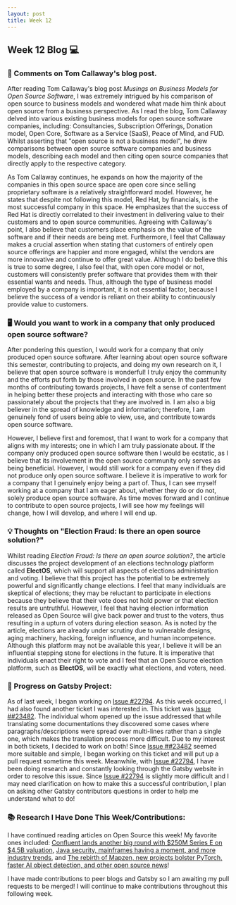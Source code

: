 ```yaml
---
layout: post
title: Week 12
---
```


<h2>Week 12 Blog 💻</h2>

<h3>💭 Comments on Tom Callaway's blog post. </h3>

After reading Tom Callaway's blog post _Musings on Business Models for Open Source Software_, I was extremely intrigued by his comparison of open source to business models and wondered what made him think about open source from a business perspective. As I read the blog, Tom Callaway delved into various existing business models for open source software companies, including: Consultancies, Subscription Offerings, Donation model, Open Core, Software as a Service (SaaS), Peace of Mind, and FUD. Whilst asserting that "open source is not a business model", he drew comparisons between open source software companies and business models, describing each model and then citing open source companies that directly apply to the respective category.
<p>As Tom Callaway continues, he expands on how the majority of the companies in this open source space are open core since selling proprietary software is a relatively straightforward model. However, he states that despite not following this model, Red Hat, by financials, is the most successful company in this space. He emphasizes that the success of Red Hat is directly correlated to their investment in delivering value to their customers and to open source communities. Agreeing with Callaway's point, I also believe that customers place emphasis on the value of the software and if their needs are being met. Furthermore, I feel that Callaway makes a crucial assertion when stating that customers of entirely open source offerings are happier and more engaged, whilst the vendors are more innovative and continue to offer great value. Although I do believe this is true to some degree, I also feel that, with open core model or not, customers will consistently prefer software that provides them with their essential wants and needs. Thus, although the type of business model employed by a company is important, it is not essential factor, because I believe the success of a vendor is reliant on their ability to continuously provide value to customers.</p>


<h3>🖥️ Would you want to work in a company that only produced open source software? </h3>

<p>After pondering this question, I would work for a company that only produced open source software. After learning about open source software this semester, contributing to projects, and doing my own research on it, I believe that open source software is wonderful! I truly enjoy the community and the efforts put forth by those involved in open source. In the past few months of contributing towards projects, I have felt a sense of contentment in helping better these projects and interacting with those who care so passionately about the projects that they are involved in. I am also a big believer in the spread of knowledge and information; therefore, I am genuinely fond of users being able to view, use, and contribute towards open source software.</p>
However, I believe first and foremost, that I want to work for a company that aligns with my interests; one in which I am truly passionate about. If the company only produced open source software then I would be ecstatic, as I believe that its involvement in the open source community only serves as being beneficial. However, I would still work for a company even if they did not produce only open source software. I believe it is imperative to work for a company that I genuinely enjoy being a part of. Thus, I can see myself working at a company that I am eager about, whether they do or do not, solely produce open source software. As time moves forward and I continue to contribute to open source projects, I will see how my feelings will change, how I will develop, and where I will end up.

<h3>💡 Thoughts on "Election Fraud: Is there an open source solution?"</h3>

Whilst reading _Election Fraud: Is there an open source solution?_, the article discusses the project development of an elections technology platform called **ElectOS**, which will support all aspects of elections administration and voting. I believe that this project has the potential to be extremely powerful and significantly change elections. I feel that many individuals are skeptical of elections; they may be reluctant to participate in elections because they believe that their vote does not hold power or that election results are untruthful. However, I feel that having election information released as Open Source will give back power and trust to the voters, thus resulting in a upturn of voters during election season. As is noted by the article, elections are already under scrutiny due to vulnerable designs, aging machinery, hacking, foreign influence, and human incompetence. Although this platform may not be available this year, I believe it will be an influential stepping stone for elections in the future. It is imperative that individuals enact their right to vote and I feel that an Open Source election platform, such as **ElectOS**, will be exactly what elections, and voters, need.

<h3>🔮 Progress on Gatsby Project:</h3>

As of last week, I began working on [Issue #22794](https://github.com/gatsbyjs/gatsby/issues/22794). As this week occurred, I had also found another ticket I was interested in. This ticket was [Issue ##23482](https://github.com/gatsbyjs/gatsby/issues/23482). The individual whom opened up the issue addressed that while translating some documentations they discovered some cases where paragraphs/descriptions were spread over multi-lines rather than a single one, which makes the translation process more difficult. Due to my interest in both tickets, I decided to work on both! Since [Issue ##23482](https://github.com/gatsbyjs/gatsby/issues/23482) seemed more suitable and simple, I began working on this ticket and will put up a pull request sometime this week. Meanwhile, with [Issue #22794](https://github.com/gatsbyjs/gatsby/issues/22794), I have been doing research and constantly looking through the Gatsby website in order to resolve this issue. Since [Issue #22794](https://github.com/gatsbyjs/gatsby/issues/22794) is slightly more difficult and I may need clarification on how to make this a successful contribution, I plan on asking other Gatsby contributors questions in order to help me understand what to do!

<h3>📚 Research I Have Done This Week/Contributions:</h3>

I have continued reading articles on Open Source this week! My favorite ones included: [Confluent lands another big round with $250M Series E on $4.5B valuation](https://techcrunch.com/2020/04/21/confluent-lands-another-big-round-with-250m-series-e-on-4-2b-valuation/), [
Java security, mainframes having a moment, and more industry trends](https://opensource.com/article/20/4/java-mainframes-dev-skills-more-industry-trends), and [The rebirth of Mapzen, new projects bolster PyTorch, faster AI object detection, and other open source news](https://opensource.com/article/20/4/news-march-25)!
<p>I have made contributions to peer blogs and Gatsby so I am awaiting my pull requests to be merged! I will continue to make contributions throughout this following week.</p>
